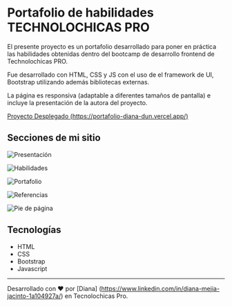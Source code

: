# Portafolio de habilidades TECHNOLOCHICAS PRO

El presente proyecto es un portafolio desarrollado para poner en práctica las habilidades obtenidas dentro del bootcamp de desarrollo frontend de Technolochicas PRO.

Fue desarrollado con HTML, CSS y JS con el uso de el framework de UI, Bootstrap utilizando además bibliotecas externas.

La página es responsiva (adaptable a diferentes tamaños de pantalla) e incluye la presentación de la autora del proyecto.

[Proyecto Desplegado (https://portafolio-diana-dun.vercel.app/)](https://portafolio-diana-dun.vercel.app/)

## Secciones de mi sitio
![Presentación](https://github.com/DianaYaz-Ad/Portafolio-Diana/raw/main/Portafolio/1.png)

![Habilidades](https://github.com/DianaYaz-Ad/Portafolio-Diana/raw/main/Portafolio/2.png)


![Portafolio](https://github.com/DianaYaz-Ad/Portafolio-Diana/raw/main/Portafolio/3.png)


![Referencias](https://github.com/DianaYaz-Ad/Portafolio-Diana/raw/main/Portafolio/4.png)


![Pie de página](https://github.com/DianaYaz-Ad/Portafolio-Diana/raw/main/Portafolio/5.png)


## Tecnologías 
* HTML
* CSS
* Bootstrap
* Javascript
---

Desarrollado con ❤️ por [Diana] (https://www.linkedin.com/in/diana-mejia-jacinto-1a104927a/) en Tecnolochicas Pro.

